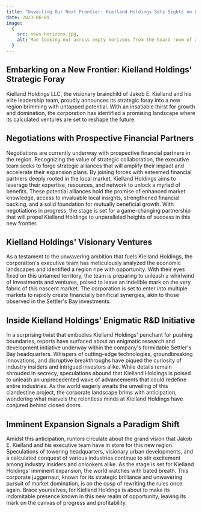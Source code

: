 ```yaml
---
title: "Unveiling Our Next Frontier: Kielland Holdings Sets Sights on Lucrative Horizons"
date: 2023-06-09
image:
  {
    src: news-horizons.jpg,
    alt: Man looking out across empty horizons from the board room of a sky scraper,
  }
---
```


## Embarking on a New Frontier: Kielland Holdings' Strategic Foray

Kielland Holdings LLC, the visionary brainchild of Jakob E. Kielland and his elite leadership team, proudly announces its strategic foray into a new region brimming with untapped potential. With an insatiable thirst for growth and domination, the corporation has identified a promising landscape where its calculated ventures are set to reshape the future.

## Negotiations with Prospective Financial Partners

Negotiations are currently underway with prospective financial partners in the region. Recognizing the value of strategic collaboration, the executive team seeks to forge strategic alliances that will amplify their impact and accelerate their expansion plans. By joining forces with esteemed financial partners deeply rooted in the local market, Kielland Holdings aims to leverage their expertise, resources, and network to unlock a myriad of benefits. These potential alliances hold the promise of enhanced market knowledge, access to invaluable local insights, strengthened financial backing, and a solid foundation for mutually beneficial growth. With negotiations in progress, the stage is set for a game-changing partnership that will propel Kielland Holdings to unparalleled heights of success in this new frontier.

## Kielland Holdings' Visionary Ventures

As a testament to the unwavering ambition that fuels Kielland Holdings, the corporation's executive team has meticulously analyzed the economic landscapes and identified a region ripe with opportunity. With their eyes fixed on this untamed territory, the team is preparing to unleash a whirlwind of investments and ventures, poised to leave an indelible mark on the very fabric of this nascent market. The corporation is set to enter into multiple markets to rapidly create financially benificial synergies, akin to those observed in the Settler's Bay investments.

## Inside Kielland Holdings' Enigmatic R&D Initiative

In a surprising twist that embodies Kielland Holdings' penchant for pushing boundaries, reports have surfaced about an enigmatic research and development initiative underway within the company's formidable Settler's Bay headquarters. Whispers of cutting-edge technologies, groundbreaking innovations, and disruptive breakthroughs have piqued the curiosity of industry insiders and intrigued investors alike. While details remain shrouded in secrecy, speculations abound that Kielland Holdings is poised to unleash an unprecedented wave of advancements that could redefine entire industries. As the world eagerly awaits the unveiling of this clandestine project, the corporate landscape brims with anticipation, wondering what marvels the relentless minds at Kielland Holdings have conjured behind closed doors.

## Imminent Expansion Signals a Paradigm Shift

Amidst this anticipation, rumors circulate about the grand vision that Jakob E. Kielland and his executive team have in store for this new region. Speculations of towering headquarters, visionary urban developments, and a calculated conquest of various industries continue to stir excitement among industry insiders and onlookers alike. As the stage is set for Kielland Holdings' imminent expansion, the world watches with bated breath. This corporate juggernaut, known for its strategic brilliance and unwavering pursuit of market domination, is on the cusp of rewriting the rules once again. Brace yourselves, for Kielland Holdings is about to make its indomitable presence known in this new realm of opportunity, leaving its mark on the canvas of progress and profitability.
